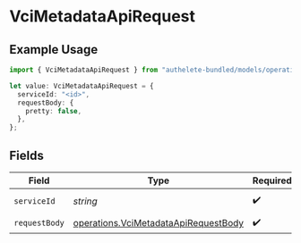 # VciMetadataApiRequest

## Example Usage

```typescript
import { VciMetadataApiRequest } from "authelete-bundled/models/operations";

let value: VciMetadataApiRequest = {
  serviceId: "<id>",
  requestBody: {
    pretty: false,
  },
};
```

## Fields

| Field                                                                                        | Type                                                                                         | Required                                                                                     | Description                                                                                  |
| -------------------------------------------------------------------------------------------- | -------------------------------------------------------------------------------------------- | -------------------------------------------------------------------------------------------- | -------------------------------------------------------------------------------------------- |
| `serviceId`                                                                                  | *string*                                                                                     | :heavy_check_mark:                                                                           | A service ID.                                                                                |
| `requestBody`                                                                                | [operations.VciMetadataApiRequestBody](../../models/operations/vcimetadataapirequestbody.md) | :heavy_check_mark:                                                                           | N/A                                                                                          |